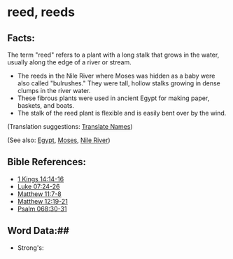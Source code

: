 # reed, reeds #

## Facts: ##

The term "reed" refers to a plant with a long stalk that grows in the water, usually along the edge of a river or stream.

* The reeds in the Nile River where Moses was hidden as a baby were also called "bulrushes." They were tall, hollow stalks growing in dense clumps in the river water.
* These fibrous plants were used in ancient Egypt for making paper, baskets, and boats.
* The stalk of the reed plant is flexible and is easily bent over by the wind.

(Translation suggestions: [Translate Names](rc://en/ta/man/translate/translate-names))

(See also: [Egypt](../other/egypt.md), [Moses](../other/moses.md), [Nile River](../other/nileriver.md))

## Bible References: ##

* [1 Kings 14:14-16](rc://en/tn/help/1ki/14/14)
* [Luke 07:24-26](rc://en/tn/help/luk/07/24)
* [Matthew 11:7-8](rc://en/tn/help/mat/11/07)
* [Matthew 12:19-21](rc://en/tn/help/mat/12/19)
* [Psalm 068:30-31](rc://en/tn/help/psa/068/030)

## Word Data:##

* Strong's: 

